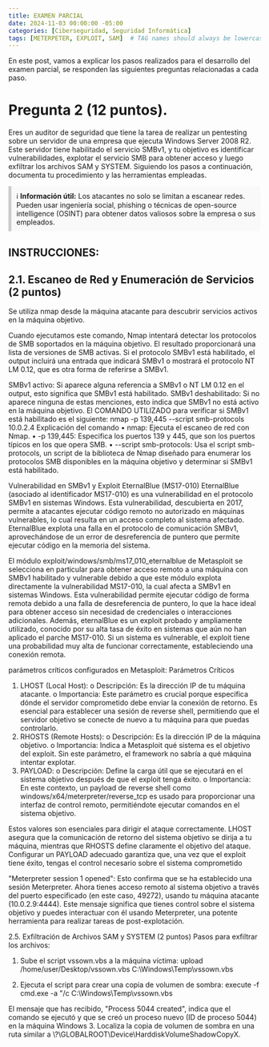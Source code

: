 ```yaml
---
title: EXAMEN PARCIAL
date: 2024-11-03 00:00:00 -05:00
categories: [Ciberseguridad, Seguridad Informática]
tags: [METERPETER, EXPLOIT, SAM]  # TAG names should always be lowercase
---
```


En este post, vamos a explicar los pasos realizados para el desarrollo del examen parcial, se responden las siguientes preguntas relacionadas a cada paso.

# Pregunta 2 (12 puntos).
Eres un auditor de seguridad que tiene la tarea de realizar un pentesting sobre un servidor de una empresa que ejecuta Windows Server 2008 R2. Este servidor tiene habilitado el servicio SMBv1, y tu objetivo es identificar vulnerabilidades, explotar el servicio SMB para obtener acceso y luego exfiltrar los archivos SAM y SYSTEM. Siguiendo los pasos a continuación, documenta tu procedimiento y las herramientas empleadas.


<div style="background-color: #f9f9f9; border-left: 6px solid #ccc; padding: 10px;">
  ℹ️ <strong>Información útil:</strong> Los atacantes no solo se limitan a escanear redes. Pueden usar ingeniería social, phishing o técnicas de open-source intelligence (OSINT) para obtener datos valiosos sobre la empresa o sus empleados.
</div>

##  INSTRUCCIONES:
## 2.1. Escaneo de Red y Enumeración de Servicios (2 puntos)
Se utiliza nmap desde la máquina atacante para descubrir servicios activos en la máquina objetivo. 


Cuando ejecutamos este comando, Nmap intentará detectar los protocolos de SMB soportados en la máquina objetivo. El resultado proporcionará una lista de versiones de SMB activas. Si el protocolo SMBv1 está habilitado, el output incluirá una entrada que indicará SMBv1 o mostrará el protocolo NT LM 0.12, que es otra forma de referirse a SMBv1.

SMBv1 activo: Si aparece alguna referencia a SMBv1 o NT LM 0.12 en el output, esto significa que SMBv1 está habilitado.
SMBv1 deshabilitado: Si no aparece ninguna de estas menciones, esto indica que SMBv1 no está activo en la máquina objetivo.
El COMANDO UTILIZADO para verificar si SMBv1 está habilitado es el siguiente:
nmap -p 139,445 --script smb-protocols 10.0.2.4
Explicación del comando
• nmap: Ejecuta el escaneo de red con Nmap.
• -p 139,445: Especifica los puertos 139 y 445, que son los puertos típicos en los que opera SMB.
• --script smb-protocols: Usa el script smb-protocols, un script de la biblioteca de Nmap diseñado para enumerar los protocolos SMB disponibles en la máquina objetivo y determinar si SMBv1 está habilitado.

Vulnerabilidad en SMBv1 y Exploit EternalBlue (MS17-010)
EternalBlue (asociado al identificador MS17-010) es una vulnerabilidad en el protocolo SMBv1 en sistemas Windows. Esta vulnerabilidad, descubierta en 2017, permite a atacantes ejecutar código remoto no autorizado en máquinas vulnerables, lo cual resulta en un acceso completo al sistema afectado. EternalBlue explota una falla en el protocolo de comunicación SMBv1, aprovechándose de un error de desreferencia de puntero que permite ejecutar código en la memoria del sistema.

El módulo exploit/windows/smb/ms17_010_eternalblue de Metasploit se selecciona en particular para obtener acceso remoto a una máquina con SMBv1 habilitado y vulnerable debido a que este módulo explota directamente la vulnerabilidad MS17-010, la cual afecta a SMBv1 en sistemas Windows. Esta vulnerabilidad permite ejecutar código de forma remota debido a una falla de desreferencia de puntero, lo que la hace ideal para obtener acceso sin necesidad de credenciales o interacciones adicionales. Además, eternalBlue es un exploit probado y ampliamente utilizado, conocido por su alta tasa de éxito en sistemas que aún no han aplicado el parche MS17-010. Si un sistema es vulnerable, el exploit tiene una probabilidad muy alta de funcionar correctamente, estableciendo una conexión remota.

parámetros críticos configurados en Metasploit:
Parámetros Críticos
1.  LHOST (Local Host):
o Descripción: Es la dirección IP de tu máquina atacante.
o Importancia: Este parámetro es crucial porque especifica dónde el servidor comprometido debe enviar la conexión de retorno. Es esencial para establecer una sesión de reverse shell, permitiendo que el servidor objetivo se conecte de nuevo a tu máquina para que puedas controlarlo.
2.  RHOSTS (Remote Hosts):
o Descripción: Es la dirección IP de la máquina objetivo.
o Importancia: Indica a Metasploit qué sistema es el objetivo del exploit. Sin este parámetro, el framework no sabría a qué máquina intentar explotar.
3.  PAYLOAD:
o Descripción: Define la carga útil que se ejecutará en el sistema objetivo después de que el exploit tenga éxito.
o Importancia: En este contexto, un payload de reverse shell como windows/x64/meterpreter/reverse_tcp es usado para proporcionar una interfaz de control remoto, permitiéndote ejecutar comandos en el sistema objetivo.

Estos valores son esenciales para dirigir el ataque correctamente. LHOST asegura que la comunicación de retorno del sistema objetivo se dirija a tu máquina, mientras que RHOSTS define claramente el objetivo del ataque. Configurar un PAYLOAD adecuado garantiza que, una vez que el exploit tiene éxito, tengas el control necesario sobre el sistema comprometido


"Meterpreter session 1 opened": Esto confirma que se ha establecido una sesión Meterpreter. Ahora tienes acceso remoto al sistema objetivo a través del puerto especificado (en este caso, 49272), usando tu máquina atacante (10.0.2.9:4444).
Este mensaje significa que tienes control sobre el sistema objetivo y puedes interactuar con él usando Meterpreter, una potente herramienta para realizar tareas de post-explotación.

2.5. Exfiltración de Archivos SAM y SYSTEM (2 puntos)
Pasos para exfiltrar los archivos:
1.  Sube el script vssown.vbs a la máquina víctima:
upload /home/user/Desktop/vssown.vbs C:\Windows\Temp\vssown.vbs
 
2.  Ejecuta el script para crear una copia de volumen de sombra:
execute -f cmd.exe -a "/c C:\\Windows\\Temp\\vssown.vbs
 
El mensaje que has recibido, "Process 5044 created", indica que el comando se ejecutó y que se creó un proceso nuevo (ID de proceso 5044) en la máquina Windows
3.  Localiza la copia de volumen de sombra en una ruta similar a \\?\GLOBALROOT\Device\HarddiskVolumeShadowCopyX.